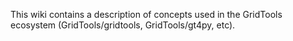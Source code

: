 This wiki contains a description of concepts used in the GridTools ecosystem (GridTools/gridtools, GridTools/gt4py, etc).
